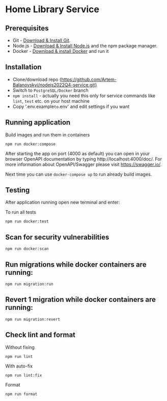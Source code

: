 # Home Library Service

## Prerequisites

- Git - [Download & Install Git](https://git-scm.com/downloads).
- Node.js - [Download & Install Node.js](https://nodejs.org/en/download/) and the npm package manager.
- Docker - [Download & install Docker](https://www.docker.com/) and run it

## Installation

- Clone/download repo {https://github.com/Artem-Balanovskyi/nodejs2022Q4-service.git}
- Switch to `PostgreSQL/Docker` branch
- `npm install` - actually you need this only for service commands like `lint`, `test` etc. on your host machine
- Copy '.env.example` to `.env' and edit settings if you want

## Running application

Build images and run them in containers
```
npm run docker:compose
```

After starting the app on port (4000 as default) you can open
in your browser OpenAPI documentation by typing http://localhost:4000/doc/.
For more information about OpenAPI/Swagger please visit https://swagger.io/.

Next time you can use `docker-compose up` to run already build images.

## Testing

After application running open new terminal and enter:

To run all tests
```
npm run docker:test
```

## Scan for security vulnerabilities

```
npm run docker:scan
```

## Run migrations while docker containers are running:

```
npm run migration:run
```

## Revert 1 migration while docker containers are running:

```
npm run migration:revert
```
## Check lint and format

Without fixing
```
npm run lint
```

With auto-fix
```
npm run lint:fix
```

Format
```
npm run format
```